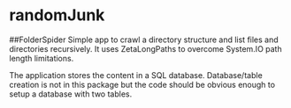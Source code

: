 # randomJunk

##FolderSpider
Simple app to crawl a directory structure and list files and directories recursively. It uses ZetaLongPaths to overcome System.IO path length limitations.

The application stores the content in a SQL database. Database/table creation is not in this package but the code should be obvious enough to setup a database with two tables.
